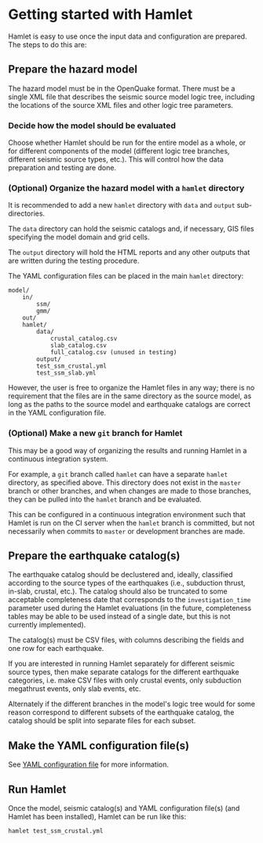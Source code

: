 # Getting started with Hamlet

Hamlet is easy to use once the input data and configuration are prepared. The
steps to do this are:

## Prepare the hazard model

The hazard model must be in the OpenQuake format. There must be a single XML
file that describes the seismic source model logic tree, including the locations
of the source XML files and other logic tree parameters.

### Decide how the model should be evaluated

Choose whether Hamlet should be run for the entire model as a whole, or for
different components of the model (different logic tree branches, different
seismic source types, etc.). This will control how the data preparation and
testing are done.

### (Optional) Organize the hazard model with a `hamlet` directory

It is recommended to add a new `hamlet` directory with `data` and `output`
sub-directories.

The `data` directory can hold the seismic catalogs and, if
necessary, GIS files specifying the model domain and grid cells.

The `output` directory will hold the HTML reports and any other outputs that are
written during the testing procedure.

The YAML configuration files can be placed in the main `hamlet` directory:

```
model/
    in/
        ssm/
        gmm/
    out/
    hamlet/
        data/
            crustal_catalog.csv
            slab_catalog.csv
            full_catalog.csv (unused in testing)
        output/
        test_ssm_crustal.yml
        test_ssm_slab.yml
```

However, the user is free to organize the Hamlet files in any way; there is no
requirement that the files are in the same directory as the source model, as
long as the paths to the source model and earthquake catalogs are correct in the
YAML configuration file.

### (Optional) Make a new `git` branch for Hamlet

This may be a good way of organizing the results and running Hamlet in a
continuous integration system.

For example, a `git` branch called `hamlet` can have a separate `hamlet`
directory, as specified above.  This directory does not exist in the `master`
branch or other branches, and when changes are made to those branches, they can
be pulled into the `hamlet` branch and be evaluated.

This can be configured in a continuous integration environment such that
Hamlet is run on the CI server when the `hamlet` branch is committed, but not
necessarily when commits to `master` or development branches are made.


## Prepare the earthquake catalog(s)

The earthquake catalog should be declustered and, ideally, classified according
to the source types of the earthquakes (i.e., subduction thrust, in-slab,
crustal, etc.). The catalog should also be truncated to some acceptable
completeness date that corresponds to the `investigation_time` parameter used
during the Hamlet evaluations (in the future, completeness tables may be able to
be used instead of a single date, but this is not currently implemented).

The catalog(s) must be CSV files, with columns describing the fields and one row
for each earthquake.

If you are interested in running Hamlet separately for different seismic source
types, then make separate catalogs for the different earthquake categories,
i.e. make CSV files with only crustal events, only subduction megathrust
events, only slab events, etc.

Alternately if the different branches in the model's logic tree would for some
reason correspond to different subsets of the earthquake catalog, the catalog
should be split into separate files for each subset.


## Make the YAML configuration file(s)

See [YAML configuration file](./yaml_config_file.html) for more information.

## Run Hamlet

Once the model, seismic catalog(s) and YAML configuration file(s) (and Hamlet
has been installed), Hamlet can be run like this:

```
hamlet test_ssm_crustal.yml
```

